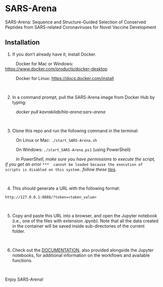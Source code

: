 # SARS-Arena
SARS-Arena: Sequence and Structure-Guided Selection of Conserved Peptides from SARS-related Coronaviruses for Novel Vaccine Development

## Installation
1. If you don’t already have it, install Docker.

&nbsp;&nbsp;&nbsp;&nbsp;&nbsp;&nbsp;&nbsp;&nbsp;&nbsp;Docker for Mac or Windows: https://www.docker.com/products/docker-desktop

&nbsp;&nbsp;&nbsp;&nbsp;&nbsp;&nbsp;&nbsp;&nbsp;&nbsp;Docker for Linux: https://docs.docker.com/install

&nbsp;

2. In a command prompt, pull the SARS-Arena image from Docker Hub by typing:

&nbsp;&nbsp;&nbsp;&nbsp;&nbsp;&nbsp;&nbsp;&nbsp;&nbsp;*docker pull kavrakilab/hla-arena:sars-arena*

&nbsp;

3. Clone this repo and run the following command in the terminal:

&nbsp;&nbsp;&nbsp;&nbsp;&nbsp;&nbsp;&nbsp;&nbsp;&nbsp;On Linux or Mac: `./start_SARS-Arena.sh`
  
&nbsp;&nbsp;&nbsp;&nbsp;&nbsp;&nbsp;&nbsp;&nbsp;&nbsp;On Windows: `./start_SARS-Arena.ps1` (using PowerShell)

&nbsp;&nbsp;&nbsp;&nbsp;&nbsp;&nbsp;&nbsp;&nbsp;&nbsp;_In PowerShell, make sure you have permissions to execute the script, if you get an error_ `***  cannot be loaded because the execution of scripts is disabled on this system.` _follow these [tips](https://stackoverflow.com/questions/4037939/powershell-says-execution-of-scripts-is-disabled-on-this-system)._
  
  &nbsp;

4. This should generate a URL with the following format:

  `http://127.0.0.1:8888/?token=<token_value>`
  
  &nbsp;

5. Copy and paste this URL into a browser, and open the Jupyter notebook (i.e., one of the files with extension .ipynb). Note that all the data created in the container will be saved inside sub-directories of the current folder.

&nbsp;

6. Check out the [DOCUMENTATION](https://github.com/KavrakiLab/SARS-Arena/edit/master/DOCUMENTATION.html), also provided alongside the Jupyter notebooks, for additional information on the workflows and available functions.

&nbsp;

Enjoy SARS-Arena!

 

